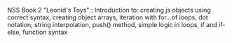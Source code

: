 NSS Book 2 "Leonid's Toys"::  Introduction to: creating js objects using correct syntax,  creating object arrays, iteration with for...of loops, dot notation, string interpolation, push() method, simple logic in loops, if and if-else, function syntax